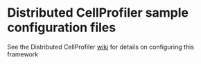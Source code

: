# Distributed CellProfiler sample configuration files

See the Distributed CellProfiler [wiki](https://github.com/CellProfiler/Distributed-CellProfiler/wiki) for details on configuring this framework
